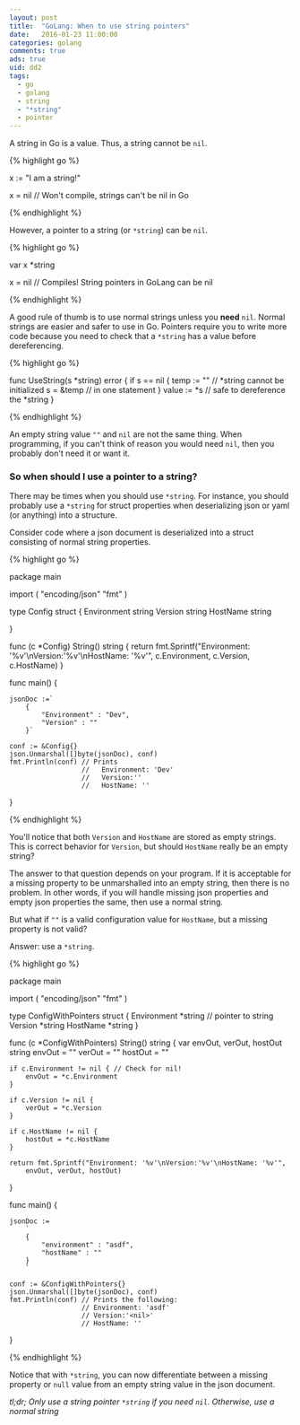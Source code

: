 ```yaml
---
layout: post
title:  "GoLang: When to use string pointers"
date:   2016-01-23 11:00:00
categories: golang
comments: true
ads: true
uid: dd2
tags: 
  - go 
  - golang 
  - string 
  - "*string" 
  - pointer
---
```


A string in Go is a value. Thus, a string cannot be `nil`. 

{% highlight go %}

x := "I am a string!"

x = nil // Won't compile, strings can't be nil in Go

{% endhighlight %}

However, a pointer to a string (or `*string`) can be `nil`.

{% highlight go %}

var x *string

x = nil // Compiles! String pointers in GoLang can be nil

{% endhighlight %}

A good rule of thumb is to use normal strings unless you **need** `nil`. Normal strings are easier and safer to use in Go. Pointers require you to write more code because you need to check that a `*string` has a value before dereferencing.

{% highlight go %}

func UseString(s *string) error {
    if s == nil {
        temp := "" // *string cannot be initialized
        s = &temp // in one statement
    }
    value := *s // safe to dereference the *string
}

{% endhighlight %}

An empty string value `""` and `nil` are not the same thing. When programming, if you can't think of reason you would need `nil`, then you probably don't need it or want it.

### So when should I use a pointer to a string?

There may be times when you should use `*string`. For instance, you should probably use a `*string` for struct properties when deserializing json or yaml (or anything) into a structure.

Consider code where a json document is deserialized into a struct consisting of normal string properties.

{% highlight go %}

package main

import (
    "encoding/json"
    "fmt"
)

type Config struct {
    Environment string
    Version     string
    HostName    string

}

func (c *Config) String() string {
    return fmt.Sprintf("Environment: '%v'\nVersion:'%v'\nHostName: '%v'", 
    c.Environment, c.Version, c.HostName)
}

func main() {

    jsonDoc :=`
        {
            "Environment" : "Dev",
            "Version" : ""
        }`

    conf := &Config{}
    json.Unmarshal([]byte(jsonDoc), conf)
    fmt.Println(conf) // Prints 
                      //   Environment: 'Dev'
                      //   Version:''
                      //   HostName: ''

}


{% endhighlight %}

You'll notice that both `Version` and `HostName` are stored as empty strings. This is correct behavior for `Version`, but should `HostName` really be an empty string?

The answer to that question depends on your program. If it is acceptable for a missing property to be unmarshalled into an empty string, then there is no problem. In other words, if you will handle missing json properties and empty json properties the same, then use a normal string.

But what if `""` is a valid configuration value for `HostName`, but a missing property is not valid?

Answer: use a `*string`.

{% highlight go %}

package main

import (
    "encoding/json"
    "fmt"
)

type ConfigWithPointers struct {
    Environment *string // pointer to string
    Version     *string
    HostName    *string
}

func (c *ConfigWithPointers) String() string {
    var envOut, verOut, hostOut string
    envOut = "<nil>"
    verOut = "<nil>"
    hostOut = "<nil>"

    if c.Environment != nil { // Check for nil!
        envOut = *c.Environment
    }

    if c.Version != nil {
        verOut = *c.Version
    }

    if c.HostName != nil {
        hostOut = *c.HostName
    }

    return fmt.Sprintf("Environment: '%v'\nVersion:'%v'\nHostName: '%v'",
        envOut, verOut, hostOut)
}

func main() {

    jsonDoc :=
        `
        {
            "environment" : "asdf",
            "hostName" : ""
        }
        `

    conf := &ConfigWithPointers{}
    json.Unmarshal([]byte(jsonDoc), conf)
    fmt.Println(conf) // Prints the following:
                      // Environment: 'asdf'
                      // Version:'<nil>'
                      // HostName: ''

}

{% endhighlight %}

Notice that with `*string`, you can now differentiate between a missing property or `null` value from an empty string value in the json document.

*tl;dr; Only use a string pointer `*string` if you need `nil`. Otherwise, use a normal string*


